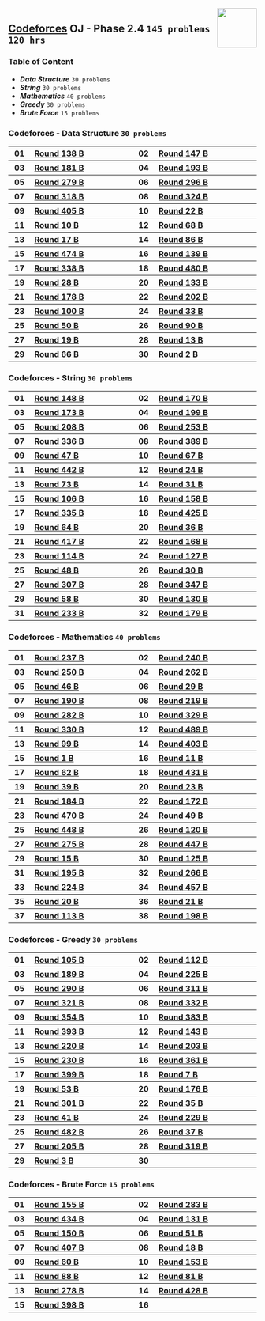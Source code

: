 <img align="right" width="80" src="https://github.com/cs-MohamedAyman/Problem-Solving-Training/blob/master/logos/codeforces.jpg">

## [Codeforces](https://codeforces.com/) OJ - Phase 2.4 `145 problems` `120 hrs`

### Table of Content

- ***Data Structure*** `30 problems`
- ***String***         `30 problems`
- ***Mathematics***    `40 problems`
- ***Greedy***         `30 problems`
- ***Brute Force***    `15 problems`

### Codeforces - Data Structure `30 problems`

<table>
    <tbody>
        <tr>
            <th align="center" width="50px">01</th><th align="left" width="550px"><a href="https://codeforces.com/problemset/problem/224/B">Round 138 B</a></th>
            <th align="center" width="50px">02</th><th align="left" width="550px"><a href="https://codeforces.com/problemset/problem/237/B">Round 147 B</a></th>
        </tr>
        <tr>
            <th align="center" width="50px">03</th><th align="left" width="550px"><a href="https://codeforces.com/problemset/problem/300/B">Round 181 B</a></th>
            <th align="center" width="50px">04</th><th align="left" width="550px"><a href="https://codeforces.com/problemset/problem/332/B">Round 193 B</a></th>
        </tr>
        <tr>
            <th align="center" width="50px">05</th><th align="left" width="550px"><a href="https://codeforces.com/problemset/problem/490/B">Round 279 B</a></th>
            <th align="center" width="50px">06</th><th align="left" width="550px"><a href="https://codeforces.com/problemset/problem/527/B">Round 296 B</a></th>
        </tr>
        <tr>
            <th align="center" width="50px">07</th><th align="left" width="550px"><a href="https://codeforces.com/problemset/problem/574/B">Round 318 B</a></th>
            <th align="center" width="50px">08</th><th align="left" width="550px"><a href="https://codeforces.com/problemset/problem/584/B">Round 324 B</a></th>
        </tr>
        <tr>
            <th align="center" width="50px">09</th><th align="left" width="550px"><a href="https://codeforces.com/problemset/problem/791/B">Round 405 B</a></th>
            <th align="center" width="50px">10</th><th align="left" width="550px"><a href="https://codeforces.com/problemset/problem/22/B">Round 22 B</a></th>
        </tr>
        <tr>
            <th align="center" width="50px">11</th><th align="left" width="550px"><a href="https://codeforces.com/problemset/problem/10/B">Round 10 B</a></th>
            <th align="center" width="50px">12</th><th align="left" width="550px"><a href="https://codeforces.com/problemset/problem/74/B">Round 68 B</a></th>
        </tr>
        <tr>
            <th align="center" width="50px">13</th><th align="left" width="550px"><a href="https://codeforces.com/problemset/problem/17/B">Round 17 B</a></th>
            <th align="center" width="50px">14</th><th align="left" width="550px"><a href="https://codeforces.com/problemset/problem/114/B">Round 86 B</a></th>
        </tr>
        <tr>
            <th align="center" width="50px">15</th><th align="left" width="550px"><a href="https://codeforces.com/problemset/problem/960/B">Round 474 B</a></th>
            <th align="center" width="50px">16</th><th align="left" width="550px"><a href="https://codeforces.com/problemset/problem/225/B">Round 139 B</a></th>
        </tr>
        <tr>
            <th align="center" width="50px">17</th><th align="left" width="550px"><a href="https://codeforces.com/problemset/problem/615/B">Round 338 B</a></th>
            <th align="center" width="50px">18</th><th align="left" width="550px"><a href="https://codeforces.com/problemset/problem/980/B">Round 480 B</a></th>
        </tr>
        <tr>
            <th align="center" width="50px">19</th><th align="left" width="550px"><a href="https://codeforces.com/problemset/problem/28/B">Round 28 B</a></th>
            <th align="center" width="50px">20</th><th align="left" width="550px"><a href="https://codeforces.com/problemset/problem/216/B">Round 133 B</a></th>
        </tr>
        <tr>
            <th align="center" width="50px">21</th><th align="left" width="550px"><a href="https://codeforces.com/problemset/problem/294/B">Round 178 B</a></th>
            <th align="center" width="50px">22</th><th align="left" width="550px"><a href="https://codeforces.com/problemset/problem/349/B">Round 202 B</a></th>
        </tr>
        <tr>
            <th align="center" width="50px">23</th><th align="left" width="550px"><a href="https://codeforces.com/problemset/problem/140/B">Round 100 B</a></th>
            <th align="center" width="50px">24</th><th align="left" width="550px"><a href="https://codeforces.com/problemset/problem/33/B">Round 33 B</a></th>
        </tr>
        <tr>
            <th align="center" width="50px">25</th><th align="left" width="550px"><a href="https://codeforces.com/problemset/problem/54/B">Round 50 B</a></th>
            <th align="center" width="50px">26</th><th align="left" width="550px"><a href="https://codeforces.com/problemset/problem/119/B">Round 90 B</a></th>
        </tr>
        <tr>
            <th align="center" width="50px">27</th><th align="left" width="550px"><a href="https://codeforces.com/problemset/problem/19/B">Round 19 B</a></th>
            <th align="center" width="50px">28</th><th align="left" width="550px"><a href="https://codeforces.com/problemset/problem/13/B">Round 13 B</a></th>
        </tr>
        <tr>
            <th align="center" width="50px">29</th><th align="left" width="550px"><a href="https://codeforces.com/problemset/problem/73/B">Round 66 B</a></th>
            <th align="center" width="50px">30</th><th align="left" width="550px"><a href="https://codeforces.com/problemset/problem/2/B">Round 2 B</a></th>
        </tr>
    </tbody>
</table>

### Codeforces - String `30 problems`

<table>
    <tbody>
        <tr>
            <th align="center" width="50px">01</th><th align="left" width="550px"><a href="https://codeforces.com/problemset/problem/239/B">Round 148 B</a></th>
            <th align="center" width="50px">02</th><th align="left" width="550px"><a href="https://codeforces.com/problemset/problem/278/B">Round 170 B</a></th>
        </tr>
        <tr>
            <th align="center" width="50px">03</th><th align="left" width="550px"><a href="https://codeforces.com/problemset/problem/282/B">Round 173 B</a></th>
            <th align="center" width="50px">04</th><th align="left" width="550px"><a href="https://codeforces.com/problemset/problem/342/B">Round 199 B</a></th>
        </tr>
        <tr>
            <th align="center" width="50px">05</th><th align="left" width="550px"><a href="https://codeforces.com/problemset/problem/358/B">Round 208 B</a></th>
            <th align="center" width="50px">06</th><th align="left" width="550px"><a href="https://codeforces.com/problemset/problem/443/B">Round 253 B</a></th>
        </tr>
        <tr>
            <th align="center" width="50px">07</th><th align="left" width="550px"><a href="https://codeforces.com/problemset/problem/608/B">Round 336 B</a></th>
            <th align="center" width="50px">08</th><th align="left" width="550px"><a href="https://codeforces.com/problemset/problem/752/B">Round 389 B</a></th>
        </tr>
        <tr>
            <th align="center" width="50px">09</th><th align="left" width="550px"><a href="https://codeforces.com/problemset/problem/50/B">Round 47 B</a></th>
            <th align="center" width="50px">10</th><th align="left" width="550px"><a href="https://codeforces.com/problemset/problem/75/B">Round 67 B</a></th>
        </tr>
        <tr>
            <th align="center" width="50px">11</th><th align="left" width="550px"><a href="https://codeforces.com/problemset/problem/877/B">Round 442 B</a></th>
            <th align="center" width="50px">12</th><th align="left" width="550px"><a href="https://codeforces.com/problemset/problem/24/B">Round 24 B</a></th>
        </tr>
        <tr>
            <th align="center" width="50px">13</th><th align="left" width="550px"><a href="https://codeforces.com/problemset/problem/88/B">Round 73 B</a></th>
            <th align="center" width="50px">14</th><th align="left" width="550px"><a href="https://codeforces.com/problemset/problem/31/B">Round 31 B</a></th>
        </tr>
        <tr>
            <th align="center" width="50px">15</th><th align="left" width="550px"><a href="https://codeforces.com/problemset/problem/149/B">Round 106 B</a></th>
            <th align="center" width="50px">16</th><th align="left" width="550px"><a href="https://codeforces.com/problemset/problem/260/B">Round 158 B</a></th>
        </tr>
        <tr>
            <th align="center" width="50px">17</th><th align="left" width="550px"><a href="https://codeforces.com/problemset/problem/606/B">Round 335 B</a></th>
            <th align="center" width="50px">18</th><th align="left" width="550px"><a href="https://codeforces.com/problemset/problem/832/B">Round 425 B</a></th>
        </tr>
        <tr>
            <th align="center" width="50px">19</th><th align="left" width="550px"><a href="https://codeforces.com/problemset/problem/70/B">Round 64 B</a></th>
            <th align="center" width="50px">20</th><th align="left" width="550px"><a href="https://codeforces.com/problemset/problem/36/B">Round 36 B</a></th>
        </tr>
        <tr>
            <th align="center" width="50px">21</th><th align="left" width="550px"><a href="https://codeforces.com/problemset/problem/812/B">Round 417 B</a></th>
            <th align="center" width="50px">22</th><th align="left" width="550px"><a href="https://codeforces.com/problemset/problem/275/B">Round 168 B</a></th>
        </tr>
        <tr>
            <th align="center" width="50px">23</th><th align="left" width="550px"><a href="https://codeforces.com/problemset/problem/168/B">Round 114 B</a></th>
            <th align="center" width="50px">24</th><th align="left" width="550px"><a href="https://codeforces.com/problemset/problem/202/B">Round 127 B</a></th>
        </tr>
        <tr>
            <th align="center" width="50px">25</th><th align="left" width="550px"><a href="https://codeforces.com/problemset/problem/51/B">Round 48 B</a></th>
            <th align="center" width="50px">26</th><th align="left" width="550px"><a href="https://codeforces.com/problemset/problem/30/B">Round 30 B</a></th>
        </tr>
        <tr>
            <th align="center" width="50px">27</th><th align="left" width="550px"><a href="https://codeforces.com/problemset/problem/551/B">Round 307 B</a></th>
            <th align="center" width="50px">28</th><th align="left" width="550px"><a href="https://codeforces.com/problemset/problem/664/B">Round 347 B</a></th>
        </tr>
        <tr>
            <th align="center" width="50px">29</th><th align="left" width="550px"><a href="https://codeforces.com/problemset/problem/62/B">Round 58 B</a></th>
            <th align="center" width="50px">30</th><th align="left" width="550px"><a href="https://codeforces.com/problemset/problem/208/B">Round 130 B</a></th>
        </tr>
        <tr>
            <th align="center" width="50px">31</th><th align="left" width="550px"><a href="https://codeforces.com/problemset/problem/399/B">Round 233 B</a></th>
            <th align="center" width="50px">32</th><th align="left" width="550px"><a href="https://codeforces.com/problemset/problem/296/B">Round 179 B</a></th>
        </tr>
    </tbody>
</table>

### Codeforces - Mathematics `40 problems`

<table>
    <tbody>
        <tr>
            <th align="center" width="50px">01</th><th align="left" width="550px"><a href="https://codeforces.com/problemset/problem/404/B">Round 237 B</a></th>
            <th align="center" width="50px">02</th><th align="left" width="550px"><a href="https://codeforces.com/problemset/problem/415/B">Round 240 B</a></th>
        </tr>
        <tr>
            <th align="center" width="50px">03</th><th align="left" width="550px"><a href="https://codeforces.com/problemset/problem/437/B">Round 250 B</a></th>
            <th align="center" width="50px">04</th><th align="left" width="550px"><a href="https://codeforces.com/problemset/problem/460/B">Round 262 B</a></th>
        </tr>
        <tr>
            <th align="center" width="50px">05</th><th align="left" width="550px"><a href="https://codeforces.com/problemset/problem/49/B">Round 46 B</a></th>
            <th align="center" width="50px">06</th><th align="left" width="550px"><a href="https://codeforces.com/problemset/problem/29/B">Round 29 B</a></th>
        </tr>
        <tr>
            <th align="center" width="50px">07</th><th align="left" width="550px"><a href="https://codeforces.com/problemset/problem/322/B">Round 190 B</a></th>
            <th align="center" width="50px">08</th><th align="left" width="550px"><a href="https://codeforces.com/problemset/problem/373/B">Round 219 B</a></th>
        </tr>
        <tr>
            <th align="center" width="50px">09</th><th align="left" width="550px"><a href="https://codeforces.com/problemset/problem/495/B">Round 282 B</a></th>
            <th align="center" width="50px">10</th><th align="left" width="550px"><a href="https://codeforces.com/problemset/problem/593/B">Round 329 B</a></th>
        </tr>
        <tr>
            <th align="center" width="50px">11</th><th align="left" width="550px"><a href="https://codeforces.com/problemset/problem/595/B">Round 330 B</a></th>
            <th align="center" width="50px">12</th><th align="left" width="550px"><a href="https://codeforces.com/problemset/problem/992/B">Round 489 B</a></th>
        </tr>
        <tr>
            <th align="center" width="50px">13</th><th align="left" width="550px"><a href="https://codeforces.com/problemset/problem/139/B">Round 99 B</a></th>
            <th align="center" width="50px">14</th><th align="left" width="550px"><a href="https://codeforces.com/problemset/problem/782/B">Round 403 B</a></th>
        </tr>
        <tr>
            <th align="center" width="50px">15</th><th align="left" width="550px"><a href="https://codeforces.com/problemset/problem/1/B">Round 1 B</a></th>
            <th align="center" width="50px">16</th><th align="left" width="550px"><a href="https://codeforces.com/problemset/problem/11/B">Round 11 B</a></th>
        </tr>
        <tr>
            <th align="center" width="50px">17</th><th align="left" width="550px"><a href="https://codeforces.com/problemset/problem/68/B">Round 62 B</a></th>
            <th align="center" width="50px">18</th><th align="left" width="550px"><a href="https://codeforces.com/problemset/problem/849/B">Round 431 B</a></th>
        </tr>
        <tr>
            <th align="center" width="50px">19</th><th align="left" width="550px"><a href="https://codeforces.com/problemset/problem/40/B">Round 39 B</a></th>
            <th align="center" width="50px">20</th><th align="left" width="550px"><a href="https://codeforces.com/problemset/problem/23/B">Round 23 B</a></th>
        </tr>
        <tr>
            <th align="center" width="50px">21</th><th align="left" width="550px"><a href="https://codeforces.com/problemset/problem/305/B">Round 184 B</a></th>
            <th align="center" width="50px">22</th><th align="left" width="550px"><a href="https://codeforces.com/problemset/problem/281/B">Round 172 B</a></th>
        </tr>
        <tr>
            <th align="center" width="50px">23</th><th align="left" width="550px"><a href="https://codeforces.com/problemset/problem/948/B">Round 470 B</a></th>
            <th align="center" width="50px">24</th><th align="left" width="550px"><a href="https://codeforces.com/problemset/problem/53/B">Round 49 B</a></th>
        </tr>
        <tr>
            <th align="center" width="50px">25</th><th align="left" width="550px"><a href="https://codeforces.com/problemset/problem/895/B">Round 448 B</a></th>
            <th align="center" width="50px">26</th><th align="left" width="550px"><a href="https://codeforces.com/problemset/problem/190/B">Round 120 B</a></th>
        </tr>
        <tr>
            <th align="center" width="50px">27</th><th align="left" width="550px"><a href="https://codeforces.com/problemset/problem/483/B">Round 275 B</a></th>
            <th align="center" width="50px">28</th><th align="left" width="550px"><a href="https://codeforces.com/problemset/problem/894/B">Round 447 B</a></th>
        </tr>
        <tr>
            <th align="center" width="50px">29</th><th align="left" width="550px"><a href="https://codeforces.com/problemset/problem/15/B">Round 15 B</a></th>
            <th align="center" width="50px">30</th><th align="left" width="550px"><a href="https://codeforces.com/problemset/problem/199/B">Round 125 B</a></th>
        </tr>
        <tr>
            <th align="center" width="50px">31</th><th align="left" width="550px"><a href="https://codeforces.com/problemset/problem/336/B">Round 195 B</a></th>
            <th align="center" width="50px">32</th><th align="left" width="550px"><a href="https://codeforces.com/problemset/problem/466/B">Round 266 B</a></th>
        </tr>
        <tr>
            <th align="center" width="50px">33</th><th align="left" width="550px"><a href="https://codeforces.com/problemset/problem/382/B">Round 224 B</a></th>
            <th align="center" width="50px">34</th><th align="left" width="550px"><a href="https://codeforces.com/problemset/problem/916/B">Round 457 B</a></th>
        </tr>
        <tr>
            <th align="center" width="50px">35</th><th align="left" width="550px"><a href="https://codeforces.com/problemset/problem/20/B">Round 20 B</a></th>
            <th align="center" width="50px">36</th><th align="left" width="550px"><a href="https://codeforces.com/problemset/problem/21/B">Round 21 B</a></th>
        </tr>
        <tr>
            <th align="center" width="50px">37</th><th align="left" width="550px"><a href="https://codeforces.com/problemset/problem/166/B">Round 113 B</a></th>
            <th align="center" width="50px">38</th><th align="left" width="550px"><a href="https://codeforces.com/problemset/problem/340/B">Round 198 B</a></th>
        </tr>
    </tbody>
</table>

### Codeforces - Greedy `30 problems`

<table>
    <tbody>
        <tr>
            <th align="center" width="50px">01</th><th align="left" width="550px"><a href="https://codeforces.com/problemset/problem/148/B">Round 105 B</a></th>
            <th align="center" width="50px">02</th><th align="left" width="550px"><a href="https://codeforces.com/problemset/problem/165/B">Round 112 B</a></th>
        </tr>
        <tr>
            <th align="center" width="50px">03</th><th align="left" width="550px"><a href="https://codeforces.com/problemset/problem/320/B">Round 189 B</a></th>
            <th align="center" width="50px">04</th><th align="left" width="550px"><a href="https://codeforces.com/problemset/problem/384/B">Round 225 B</a></th>
        </tr>
        <tr>
            <th align="center" width="50px">05</th><th align="left" width="550px"><a href="https://codeforces.com/problemset/problem/510/B">Round 290 B</a></th>
            <th align="center" width="50px">06</th><th align="left" width="550px"><a href="https://codeforces.com/problemset/problem/557/B">Round 311 B</a></th>
        </tr>
        <tr>
            <th align="center" width="50px">07</th><th align="left" width="550px"><a href="https://codeforces.com/problemset/problem/580/B">Round 321 B</a></th>
            <th align="center" width="50px">08</th><th align="left" width="550px"><a href="https://codeforces.com/problemset/problem/599/B">Round 332 B</a></th>
        </tr>
        <tr>
            <th align="center" width="50px">09</th><th align="left" width="550px"><a href="https://codeforces.com/problemset/problem/676/B">Round 354 B</a></th>
            <th align="center" width="50px">10</th><th align="left" width="550px"><a href="https://codeforces.com/problemset/problem/742/B">Round 383 B</a></th>
        </tr>
        <tr>
            <th align="center" width="50px">11</th><th align="left" width="550px"><a href="https://codeforces.com/problemset/problem/760/B">Round 393 B</a></th>
            <th align="center" width="50px">12</th><th align="left" width="550px"><a href="https://codeforces.com/problemset/problem/231/B">Round 143 B</a></th>
        </tr>
        <tr>
            <th align="center" width="50px">13</th><th align="left" width="550px"><a href="https://codeforces.com/problemset/problem/374/B">Round 220 B</a></th>
            <th align="center" width="50px">14</th><th align="left" width="550px"><a href="https://codeforces.com/problemset/problem/350/B">Round 203 B</a></th>
        </tr>
        <tr>
            <th align="center" width="50px">15</th><th align="left" width="550px"><a href="https://codeforces.com/problemset/problem/393/B">Round 230 B</a></th>
            <th align="center" width="50px">16</th><th align="left" width="550px"><a href="https://codeforces.com/problemset/problem/689/B">Round 361 B</a></th>
        </tr>
        <tr>
            <th align="center" width="50px">17</th><th align="left" width="550px"><a href="https://codeforces.com/problemset/problem/768/B">Round 399 B</a></th>
            <th align="center" width="50px">18</th><th align="left" width="550px"><a href="https://codeforces.com/problemset/problem/7/B">Round 7 B</a></th>
        </tr>
        <tr>
            <th align="center" width="50px">19</th><th align="left" width="550px"><a href="https://codeforces.com/problemset/problem/57/B">Round 53 B</a></th>
            <th align="center" width="50px">20</th><th align="left" width="550px"><a href="https://codeforces.com/problemset/problem/287/B">Round 176 B</a></th>
        </tr>
        <tr>
            <th align="center" width="50px">21</th><th align="left" width="550px"><a href="https://codeforces.com/problemset/problem/540/B">Round 301 B</a></th>
            <th align="center" width="50px">22</th><th align="left" width="550px"><a href="https://codeforces.com/problemset/problem/35/B">Round 35 B</a></th>
        </tr>
        <tr>
            <th align="center" width="50px">23</th><th align="left" width="550px"><a href="https://codeforces.com/problemset/problem/42/B">Round 41 B</a></th>
            <th align="center" width="50px">24</th><th align="left" width="550px"><a href="https://codeforces.com/problemset/problem/390/B">Round 229 B</a></th>
        </tr>
        <tr>
            <th align="center" width="50px">25</th><th align="left" width="550px"><a href="https://codeforces.com/problemset/problem/979/B">Round 482 B</a></th>
            <th align="center" width="50px">26</th><th align="left" width="550px"><a href="https://codeforces.com/problemset/problem/37/B">Round 37 B</a></th>
        </tr>
        <tr>
            <th align="center" width="50px">27</th><th align="left" width="550px"><a href="https://codeforces.com/problemset/problem/353/B">Round 205 B</a></th>
            <th align="center" width="50px">28</th><th align="left" width="550px"><a href="https://codeforces.com/problemset/problem/577/B">Round 319 B</a></th>
        </tr>
        <tr>
            <th align="center" width="50px">29</th><th align="left" width="550px"><a href="https://codeforces.com/problemset/problem/3/B">Round 3 B</a></th>
            <th align="center" width="50px">30</th><th align="left" width="550px"><a href=""></a></th>
        </tr>
    </tbody>
</table>

### Codeforces - Brute Force `15 problems`

<table>
    <tbody>
        <tr>
            <th align="center" width="50px">01</th><th align="left" width="550px"><a href="https://codeforces.com/problemset/problem/254/B">Round 155 B</a></th>
            <th align="center" width="50px">02</th><th align="left" width="550px"><a href="https://codeforces.com/problemset/problem/496/B">Round 283 B</a></th>
        </tr>
        <tr>
            <th align="center" width="50px">03</th><th align="left" width="550px"><a href="https://codeforces.com/problemset/problem/861/B">Round 434 B</a></th>
            <th align="center" width="50px">04</th><th align="left" width="550px"><a href="https://codeforces.com/problemset/problem/214/B">Round 131 B</a></th>
        </tr>
        <tr>
            <th align="center" width="50px">05</th><th align="left" width="550px"><a href="https://codeforces.com/problemset/problem/244/B">Round 150 B</a></th>
            <th align="center" width="50px">06</th><th align="left" width="550px"><a href="https://codeforces.com/problemset/problem/55/B">Round 51 B</a></th>
        </tr>
        <tr>
            <th align="center" width="50px">07</th><th align="left" width="550px"><a href="https://codeforces.com/problemset/problem/789/B">Round 407 B</a></th>
            <th align="center" width="50px">08</th><th align="left" width="550px"><a href="https://codeforces.com/problemset/problem/18/B">Round 18 B</a></th>
        </tr>
        <tr>
            <th align="center" width="50px">09</th><th align="left" width="550px"><a href="https://codeforces.com/problemset/problem/65/B">Round 60 B</a></th>
            <th align="center" width="50px">10</th><th align="left" width="550px"><a href="https://codeforces.com/problemset/problem/252/B">Round 153 B</a></th>
        </tr>
        <tr>
            <th align="center" width="50px">11</th><th align="left" width="550px"><a href="https://codeforces.com/problemset/problem/117/B">Round 88 B</a></th>
            <th align="center" width="50px">12</th><th align="left" width="550px"><a href="https://codeforces.com/problemset/problem/105/B">Round 81 B</a></th>
        </tr>
        <tr>
            <th align="center" width="50px">13</th><th align="left" width="550px"><a href="https://codeforces.com/problemset/problem/488/B">Round 278 B</a></th>
            <th align="center" width="50px">14</th><th align="left" width="550px"><a href="https://codeforces.com/problemset/problem/839/B">Round 428 B</a></th>
        </tr>
        <tr>
            <th align="center" width="50px">15</th><th align="left" width="550px"><a href="https://codeforces.com/problemset/problem/767/B">Round 398 B</a></th>
            <th align="center" width="50px">16</th><th align="left" width="550px"><a href=""></a></th>
        </tr>
    </tbody>
</table>
